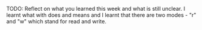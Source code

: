 TODO: Reflect on what you learned this week and what is still unclear.
I learnt what with does and means and I learnt that there are two modes - "r" and "w" which stand for read and write.